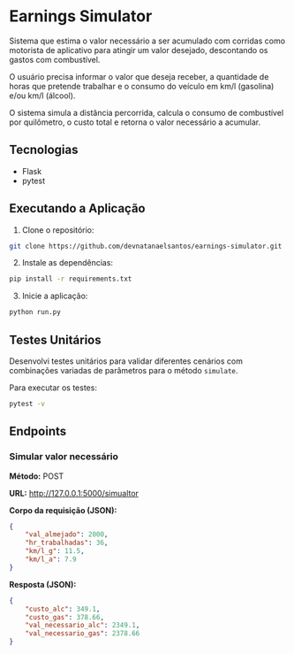 # Earnings Simulator

Sistema que estima o valor necessário a ser acumulado com corridas como motorista de aplicativo para atingir um valor desejado, descontando os gastos com combustível.

O usuário precisa informar o valor que deseja receber, a quantidade de horas que pretende trabalhar e o consumo do veículo em km/l (gasolina) e/ou km/l (álcool).

O sistema simula a distância percorrida, calcula o consumo de combustível por quilômetro, o custo total e retorna o valor necessário a acumular.

## Tecnologias
- Flask
- pytest

## Executando a Aplicação
1. Clone o repositório:
````bash
git clone https://github.com/devnatanaelsantos/earnings-simulator.git
````
2. Instale as dependências:
````bash
pip install -r requirements.txt
````

3. Inicie a aplicação:
````bash
python run.py 
````

## Testes Unitários
Desenvolvi testes unitários para validar diferentes cenários com combinações variadas de parâmetros para o método `simulate`.

Para executar os testes:

````bash
pytest -v
````

## Endpoints
### Simular valor necessário

**Método:** POST

**URL:** http://127.0.0.1:5000/simualtor

**Corpo da requisição (JSON):**
````json
{
    "val_almejado": 2000, 
    "hr_trabalhadas": 36,
    "km/l_g": 11.5,
    "km/l_a": 7.9
}
````
**Resposta (JSON):**
````json
{
    "custo_alc": 349.1,
    "custo_gas": 378.66,
    "val_necessario_alc": 2349.1,
    "val_necessario_gas": 2378.66
}
````
